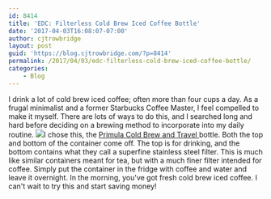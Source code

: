 ```yaml
---
id: 8414
title: 'EDC: Filterless Cold Brew Iced Coffee Bottle'
date: '2017-04-03T16:08:07-07:00'
author: cjtrowbridge
layout: post
guid: 'https://blog.cjtrowbridge.com/?p=8414'
permalink: /2017/04/03/edc-filterless-cold-brew-iced-coffee-bottle/
categories:
    - Blog
---
```


I drink a lot of cold brew iced coffee; often more than four cups a day. As a frugal minimalist and a former Starbucks Coffee Master, I feel compelled to make it myself. There are lots of ways to do this, and I searched long and hard before deciding on a brewing method to incorporate into my daily routine. [![](https://blog.cjtrowbridge.com/wp-content/uploads/2017/04/cold-brew-iced-coffee-1-1.png)](https://www.amazon.com/gp/product/B00OPA93P4/ref=as_li_tl?ie=UTF8&camp=1789&creative=9325&creativeASIN=B00OPA93P4&linkCode=as2&tag=cjtrowbridge-20&linkId=db9e831d517ac2dd2f6ef41ab3a4f2dc)I chose this, the [Primula Cold Brew and Travel ](https://www.amazon.com/gp/product/B00OPA93P4/ref=as_li_tl?ie=UTF8&camp=1789&creative=9325&creativeASIN=B00OPA93P4&linkCode=as2&tag=cjtrowbridge-20&linkId=db9e831d517ac2dd2f6ef41ab3a4f2dc)bottle. Both the top and bottom of the container come off. The top is for drinking, and the bottom contains what they call a superfine stainless steel filter. This is much like similar containers meant for tea, but with a much finer filter intended for coffee. Simply put the container in the fridge with coffee and water and leave it overnight. In the morning, you've got fresh cold brew iced coffee. I can't wait to try this and start saving money!